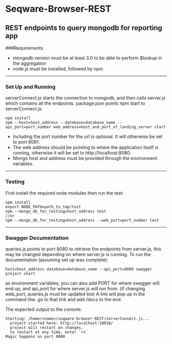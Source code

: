 Seqware-Browser-REST
================

REST endpoints to query mongodb for reporting app
---
###Requirements
- mongodb version must be at least 3.0 to be able to perform $lookup in the aggregation
- node.js must be installed, followed by npm

---
### Set Up and Running
serverConnect.js starts the connection to mongodb, and then calls server.js which contains all the endpoints. package.json points npm start to serverConnect.js. 
```
npm install
npm --host=host_address --database=database_name --api_port=port_number web_address=host_and_port_of_landing_server start
```
- Including the port number for the url is optional. It will otherwise be set to port 8081.
- The web address should be pointing to where the application itself is running, otherwise it will be set to http://localhost:8080.
- Mongo host and address must be provided through the environment variables.

---
### Testing
First install the required node modules then run the test: 
```
npm install
export NODE_PATH=path_to_tmp/test
npm --mongo_db_for_testing=host_address test
//or
npm --mongo_db_for_testing=host_address --web_port=port_number test
```
---
### Swagger Documentation
queries.js points to port 8080 to retrieve the endpoints from server.js, this may be changed depending on where server.js is running.
To run the documentation (assuming set up was complete):
```
host=host_address database=database_name --api_port=8080 swagger project start
```
as environment variables, you can also add PORT for where swagger will end up, and api_port for where server.js will run from. (if changing web_port, queries.js must be updated too)
A link will pop up in the command line. go to that link and add /docs to the end.

The expected output to the console:
```
Starting: /home/<name>/seqware-browser-REST/serverConnect.js...
  project started here: http://localhost:10010/
  project will restart on changes.
  to restart at any time, enter `rs`
Magic happens on port 8080
```